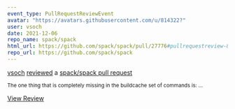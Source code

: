 ```yaml
---
event_type: PullRequestReviewEvent
avatar: "https://avatars.githubusercontent.com/u/814322?"
user: vsoch
date: 2021-12-06
repo_name: spack/spack
html_url: https://github.com/spack/spack/pull/27776#pullrequestreview-824582503
repo_url: https://github.com/spack/spack
---
```


<a href='https://github.com/vsoch' target='_blank'>vsoch</a> <a href='https://github.com/spack/spack/pull/27776#pullrequestreview-824582503' target='_blank'>reviewed</a> a <a href='https://github.com/spack/spack/pull/27776' target='_blank'>spack/spack pull request</a>

<small>The one thing that is completely missing in the buildcache set of commands is:...</small>

<a href='https://github.com/spack/spack/pull/27776#pullrequestreview-824582503' target='_blank'>View Review</a>